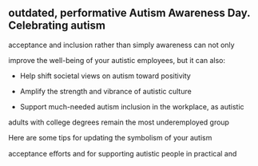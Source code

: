 ## outdated, performative Autism Awareness Day. Celebrating autism

acceptance and inclusion rather than simply awareness can not only

improve the well-being of your autistic employees, but it can also:

- Help shift societal views on autism toward positivity

- Amplify the strength and vibrance of autistic culture

- Support much-needed autism inclusion in the workplace, as autistic

adults with college degrees remain the most underemployed group

Here are some tips for updating the symbolism of your autism

acceptance eﬀorts and for supporting autistic people in practical and
